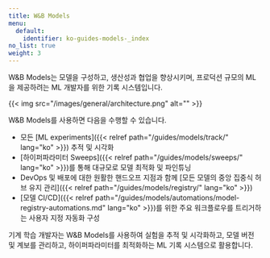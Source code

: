 ```yaml
---
title: W&B Models
menu:
  default:
    identifier: ko-guides-models-_index
no_list: true
weight: 3
---
```


W&B Models는 모델을 구성하고, 생산성과 협업을 향상시키며, 프로덕션 규모의 ML을 제공하려는 ML 개발자를 위한 기록 시스템입니다.

{{< img src="/images/general/architecture.png" alt="" >}}

W&B Models를 사용하면 다음을 수행할 수 있습니다.

- 모든 [ML experiments]({{< relref path="/guides/models/track/" lang="ko" >}}) 추적 및 시각화
- [하이퍼파라미터 Sweeps]({{< relref path="/guides/models/sweeps/" lang="ko" >}})를 통해 대규모로 모델 최적화 및 파인튜닝
- DevOps 및 배포에 대한 원활한 핸드오프 지점과 함께 [모든 모델의 중앙 집중식 허브 유지 관리]({{< relref path="/guides/models/registry/" lang="ko" >}})
- [모델 CI/CD]({{< relref path="/guides/models/automations/model-registry-automations.md" lang="ko" >}})를 위한 주요 워크플로우를 트리거하는 사용자 지정 자동화 구성

기계 학습 개발자는 W&B Models를 사용하여 실험을 추적 및 시각화하고, 모델 버전 및 계보를 관리하고, 하이퍼파라미터를 최적화하는 ML 기록 시스템으로 활용합니다.
